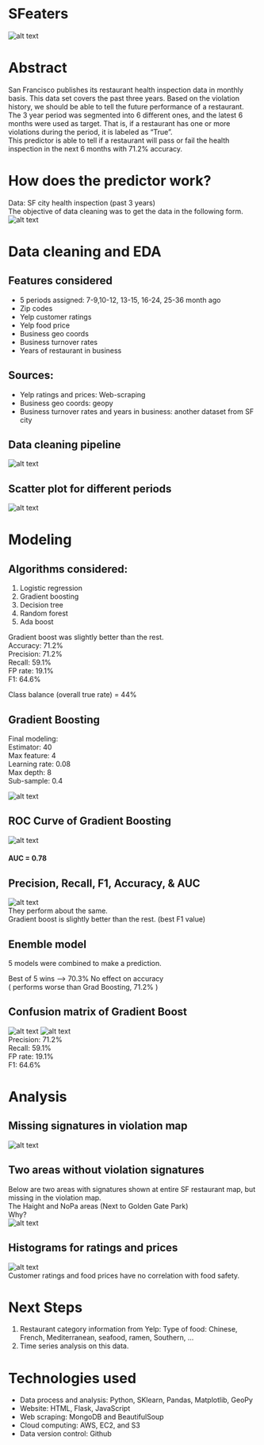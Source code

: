 # SFeaters
![alt text](img/website_header.png)
# Abstract
San Francisco publishes its restaurant health inspection data in monthly basis. This data set covers the past three years. Based on the violation history, we should be able to tell the future performance of a restaurant.  
The 3 year period was segmented into 6 different ones, and the latest 6 months were used as target. That is, if a restaurant  has one or more violations during the period, it is labeled as “True”.  
This predictor is able to tell if a restaurant will pass or fail the health inspection in the next 6 months with 71.2% accuracy. 
# How does the predictor work?
Data: SF city health inspection (past 3 years)  
The objective of data cleaning was to get the data in the following form.
![alt text](img/time_periods_segmentation.png)
# Data cleaning and EDA
## Features considered  
- 5 periods assigned: 7-9,10-12, 13-15, 16-24, 25-36 month ago  
- Zip codes  
- Yelp customer ratings  
- Yelp food price  
- Business geo coords  
- Business turnover rates  
- Years of restaurant in business
## Sources:
- Yelp ratings and prices: Web-scraping  
- Business geo coords: geopy  
- Business turnover rates and years in business: another dataset from SF city
## Data cleaning pipeline
![alt text](img/pipeline.png)
## Scatter plot for different periods
![alt text](img/scatter_plot.png)
# Modeling
## Algorithms considered:  
1. Logistic regression  
2. Gradient boosting  
3. Decision tree  
4. Random forest  
5. Ada boost  

Gradient boost was slightly better than the rest.  
Accuracy: 71.2%  
Precision: 71.2%  
Recall: 59.1%  
FP rate: 19.1%  
F1: 64.6%  

Class balance (overall true rate) = 44%
## Gradient Boosting  
Final modeling:  
Estimator: 40  
Max feature: 4  
Learning rate: 0.08  
Max depth: 8  
Sub-sample: 0.4  

![alt text](img/grad_boost.png)
## ROC Curve of Gradient Boosting  
![alt text](img/roc_curve2.png)
#### AUC = 0.78
## Precision, Recall, F1, Accuracy, & AUC
![alt text](img/model_comparison.png)  
They perform about the same.  
Gradient boost is slightly better than the rest. (best F1 value) 
## Enemble model
5 models were combined to make a prediction.  
  
Best of 5 wins  -->  70.3% No effect on accuracy  
( performs worse than Grad Boosting, 71.2% )
## Confusion matrix of Gradient Boost
![alt text](img/confusion_matrix_theory.png)
![alt text](img/confusion_matrix_grad_boost.png)  
Precision: 71.2%  
Recall: 59.1%  
FP rate: 19.1%  
F1: 64.6%  
# Analysis
## Missing signatures in violation map
![alt text](img/sf_restaurants_maps.png)
## Two areas without violation signatures 
Below are two areas with signatures shown at entire SF restaurant map, but missing in the violation map.  
The Haight and NoPa areas (Next to Golden Gate Park)  
Why?  
![alt text](img/haight_nopa.png)
## Histograms for ratings and prices  
![alt text](img/rating_price.png)  
Customer ratings and food prices have no correlation with food safety.
# Next Steps
1. Restaurant category information from Yelp:
   Type of food: Chinese, French, Mediterranean, seafood, ramen, Southern,  ...
2. Time series analysis on this data.
# Technologies used
* Data process and analysis: Python, SKlearn, Pandas, Matplotlib, GeoPy  
* Website: HTML, Flask, JavaScript  
* Web scraping: MongoDB and BeautifulSoup  
* Cloud computing: AWS, EC2, and S3  
* Data version control: Github  